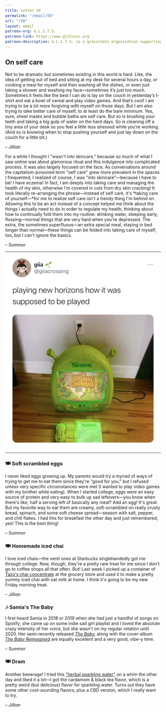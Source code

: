 ```yaml
---
title: Letter 58
permalink: "/email/58"
url: "/58"
layout: email
patreon-org: G.L.I.T.S.
patreon-link: https://www.glitsinc.org
patreon-description: G.L.I.T.S. is a grassroots organization supporting the LGBTQIA+ community by securing housing, healthcare, and other crucial forms of support.
---
```


## On self care

Not to be dramatic but sometimes existing in this world is hard. Like, the idea of getting out of bed and sitting at my desk for several hours a day, or cooking a meal for myself and then washing all the dishes, or even just taking a shower and washing my face—sometimes it’s just too much. Sometimes it feels like the best I can do is lay on the couch in yesterday’s t-shirt and eat a bowl of cereal and play video games. And that’s cool! I am trying to be a lot more forgiving with myself on those days. But I am also trying to take better care of myself, to at least do the bare minimum. Yes, sure, sheet masks and bubble baths are self care. But so is brushing your teeth and taking a big gulp of water on the hard days. So is cleaning off a tiny area of your desk so you feel a little less stressed while you’re working. (And so is knowing when to stop pushing yourself and just lay down on the couch for a little bit.)

– *Jillian*

For a while I thought I "wasn't into skincare," because so much of what I saw online was about glamorous ritual and this indulgence into complicated process. It was also largely focused on the face. As conversations around the capitalism-poisoned term "self care" grew more prevalent in the spaces I frequented, I realized of course, I was "into skincare"—because I have to be! I have eczema! In fact, I am deeply into taking care and managing the health of my skin, otherwise I'm covered in cuts from dry skin cracking! It took literally re-arranging the phrase—instead of self care, it's *taking care of yourself—*for me to realize self care isn't a trendy thing I'm behind on. Allowing this to be an act instead of a concept helped me think about the things I actually need to do in order to regulate my health, thinking about how to continually fold them into my routine: drinking water, sleeping early, flossing—normal things that are very hard when you're depressed. The extra, the sometimes superfluous—an extra special meal, staying in bed longer than normal—these things can be folded into taking care of myself, too, but I can't ignore the basics. 

– *Summer*

<hr>

<a href="https://twitter.com/giiacrossing/status/1368588868551839758?s=12">
  <img src="/assets/images/tweets/58.jpeg" class="tweet">
</a>

<hr>

### 🍽️ Soft scrambled eggs

I never liked eggs growing up. My parents would try a myriad of ways of trying to get me to eat them since they're "good for you," but I refused unless very specific circumstances were met (I wanted to play video games with my brother while eating). When I started college, eggs were an easy source of protein and very easy to bulk up sad leftovers—you know when there's like, half a serving left of basically any meal? Add an egg! It's great. But my favorite way to eat them are creamy, soft-scrambled on really crusty bread, spinach, and some soft cheese spread—season with salt, pepper, and chili flakes. I had this for breakfast the other day and just remembered, yes! This is the best thing! 

– *Summer*

### 🍽️ Homemade iced chai

I love iced chais—the venti ones at Starbucks singlehandedly got me through college. Now, though, they're a pretty rare treat for me since I don't go to coffee shops all that often. But! Last week I picked up a container of [Tazo's chai concentrate](https://www.tazo.com/us/en/products/lattes-iced/classic-chai-latte.html) at the grocery store and used it to make a pretty yummy iced chai with oat milk at home. I think it's going to be my new Friday morning treat.

– *Jillian*

### 🎶 Samia's The Baby

I first heard Samia in 2018 or 2019 when she had just a handful of songs on Spotify; she came up on some indie sad girl playlist and I loved the absolute crazy intensity of her voice, but she wasn't on my regular rotation until 2020. Her semi-recently released *[The Baby](https://open.spotify.com/album/7faAwJDTt9Y8kVAcSHy9Y6),* along with the cover-album *[The Baby Reimagined](https://open.spotify.com/album/7MGuErisn7eWnGriy2iGbZ)* are equally excellent and a very good, vibe-y time. 

– *Summer*

### 🍽️ Dram

Another beverage! I tried this ["herbal sparkling water"](https://www.dramapothecary.com) on a whim the other day and liked it a lot—I got the cardamom & black tea flavor, which is a pretty weird (but delicious) flavor for sparkling water. Turns out they have some other cool-sounding flavors, plus a CBD version, which I really want to try.

– *Jillian*
